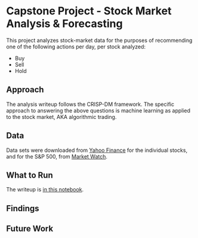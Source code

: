 # Capstone Project - Stock Market Analysis & Forecasting
This project analyzes stock-market data for the purposes of recommending one of the following actions per day, per stock analyzed:
- Buy
- Sell
- Hold

## Approach
The analysis writeup follows the CRISP-DM framework. The specific approach to answering the above questions is machine learning as applied to the stock market, AKA algorithmic trading.

## Data
Data sets were downloaded from [Yahoo Finance](https://finance.yahoo.com/) for the individual stocks, and for the S&P 500, from [Market Watch](https://www.marketwatch.com/investing/index/spx/download-data?startDate=4/8/2024&endDate=07/05/2024).

## What to Run
The writeup is [in this notebook](./stock_market_analysis_chipped.ipynb).

## Findings

## Future Work